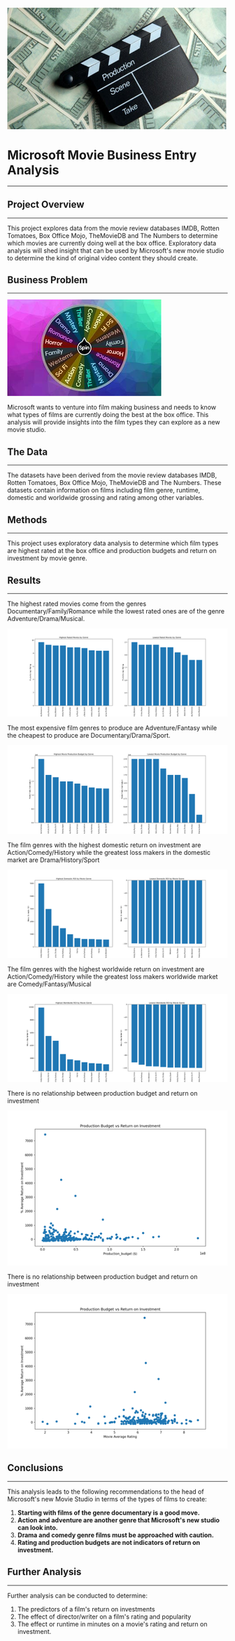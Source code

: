 ![Movie-Poster.jfif](Project-images/Movie-Poster.jfif)



# Microsoft Movie Business Entry Analysis
***


## Project Overview
***

This project explores data from the movie review databases IMDB, Rotten Tomatoes, Box Office Mojo, TheMovieDB and The Numbers to determine which movies are currently doing well at the box office. Exploratory data analysis will shed insight that can be used by Microsoft's new movie studio to determine the kind of original video content they should create.

## Business Problem
***  

![movie-genres.jfif](Project-images/movie-genres.jfif)


Microsoft wants to venture into film making business and needs to know what types of films are currently doing the best at the box office. This analysis will provide insights into the film types they can explore as a new movie studio.  

## The Data
***

The datasets have been derived from the movie review databases IMDB, Rotten Tomatoes, Box Office Mojo, TheMovieDB and The Numbers. These datasets contain information on films including film genre, runtime, domestic and worldwide grossing and rating among other variables. 

## Methods
***

This project uses exploratory data analysis to determine which film types are highest rated at the box office and production budgets and return on investment by movie genre.  


## Results
***

The highest rated movies come from the genres Documentary/Family/Romance while the lowest rated ones are of the genre Adventure/Drama/Musical.  

![movierating.png](Project-images/movierating.png)

The most expensive film genres to produce are Adventure/Fantasy while the cheapest to produce are Documentary/Drama/Sport. 

![budget-genre.png](Project-images/budget-genre.png)


The film genres with the highest domestic return on investment are Action/Comedy/History while the greatest loss makers in the domestic market are Drama/History/Sport 

![droi-genre.png](Project-images/droi-genre.png)


The film genres with the highest worldwide return on investment are Action/Comedy/History while the greatest loss makers worldwide market are Comedy/Fantasy/Musical  

![wroi-genre.png](Project-images/wroi-genre.png)
     
     
There is no relationship between production budget and return on investment

![budget-roi.png](Project-images/budget-roi.png)


There is no relationship between production budget and return on investment  

![rating-roi.png](Project-images/rating-roi.png)




## Conclusions
***

This analysis leads to the following recommendations to the head of Microsoft's new Movie Studio in terms of the types of films to create:

1. __Starting with films of the genre documentary is a good move.__
2. __Action and adventure are another genre that Microsoft's new studio can look into.__ 
3. __Drama and comedy genre films must be approached with caution.__ 
4. __Rating and production budgets are not indicators of return on investment.__ 



## Further Analysis
***

Further analysis can be conducted to determine:
1. The predictors of a film's return on investments
2. The effect of director/writer on a film's rating and popularity
3. The effect or runtime in minutes on a movie's rating and return on investment. 

